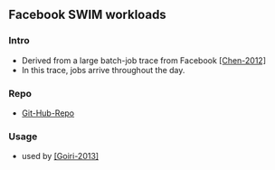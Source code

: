 Facebook SWIM workloads
---


### Intro
- Derived from a large batch-job trace from Facebook [[Chen-2012]](http://www.odbms.org/2014/03/statistical-workload-injector-mapreduce-swim/)
- In this trace, jobs arrive throughout the day. 
 

### Repo
- [Git-Hub-Repo](https://github.com/SWIMProjectUCB/SWIM)

### Usage
- used by [[Goiri-2013]](https://github.com/hxwang/Seminar/blob/master/Paper-Summary/GoiriIK13_Designing-and-Managing-Datacenters-Powered-by-Renewable-Energy.md)
